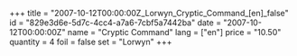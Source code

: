 +++
title = "2007-10-12T00:00:00Z_Lorwyn_Cryptic_Command_[en]_false"
id = "829e3d6e-5d7c-4cc4-a7a6-7cbf5a7442ba"
date = "2007-10-12T00:00:00Z"
name = "Cryptic Command"
lang = ["en"]
price = "10.50"
quantity = 4
foil = false
set = "Lorwyn"
+++
